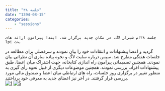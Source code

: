 ```yaml
---
title: "جلسه ۳۸"
date: "1394-08-15"
categories:
    - "sessions"
---
```

    جلسه ۳۸ام شیراز لاگ، در مکان جدید برگزار شد. ابتدا پیرامون ارائه های lpi بحث
گردید و اعضا پیشنهادات و انتقادات خود را بیان نمودند و سرفصلی برای مطالعه در
جلسات هفتگی مطرح شد. سپس درباره سایت لاگ و نحوه پیاده سازی آن نظراتی بیان
نمودند. همچنین تصمیماتی پیرامون راه اندازی کتابخانه، جهت اشتراک میان اعضا، طبق
پیشنهادات افراد، بررسی نمودند. همچنین موضوعات دیگری از قبیل نحوه رأی گیری به
منظور تغییر در برگزاری روز جلسات، راه های ارتباطی میان اعضا و صندوق مالی مورد
بررسی قرار گرفتند. در آخر نیز اعضای جدید به معرفی خود پرداختند.  
[![1](img/95b7a94e-fdbb-11e6-86dd-a088b4d860141488289279.39326.jpeg)](img/95b7a94e-fdbb-11e6-86dd-a088b4d860141488289279.39326.jpeg)
[![5](img/95b7acd2-fdbb-11e6-86dd-a088b4d860141488289279.3933284.jpeg)](img/95b7acd2-fdbb-11e6-86dd-a088b4d860141488289279.3933284.jpeg)

